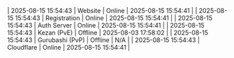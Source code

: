 | 2025-08-15 15:54:43 | Website | Online | 2025-08-15 15:54:41 |
| 2025-08-15 15:54:43 | Registration | Online | 2025-08-15 15:54:41 |
| 2025-08-15 15:54:43 | Auth Server | Online | 2025-08-15 15:54:41 |
| 2025-08-15 15:54:43 | Kezan (PvE) | Offline | 2025-08-03 17:58:02 |
| 2025-08-15 15:54:43 | Gurubashi (PvP) | Offline | N/A |
| 2025-08-15 15:54:43 | Cloudflare | Online | 2025-08-15 15:54:41 |
